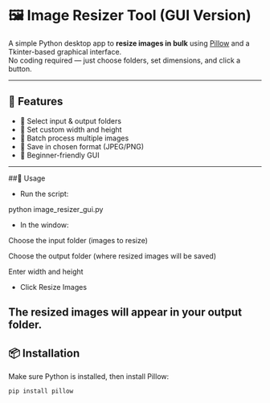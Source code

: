 # 🖼️ Image Resizer Tool (GUI Version)

A simple Python desktop app to **resize images in bulk** using [Pillow](https://pillow.readthedocs.io/) and a Tkinter-based graphical interface.  
No coding required — just choose folders, set dimensions, and click a button.

---

## 📌 Features
- 📂 Select input & output folders
- 📏 Set custom width and height
- 🔄 Batch process multiple images
- 💾 Save in chosen format (JPEG/PNG)
- 🎯 Beginner-friendly GUI

---
##🚀 Usage

- Run the script:

python image_resizer_gui.py


- In the window:

Choose the input folder (images to resize)

Choose the output folder (where resized images will be saved)

Enter width and height

- Click Resize Images

The resized images will appear in your output folder.
---
## 📦 Installation
Make sure Python is installed, then install Pillow:
```bash
pip install pillow
